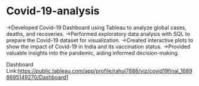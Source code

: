 # Covid-19-analysis

->Developed Covid-19 Dashboard using Tableau to analyze global cases, deaths, and recoveries.
->Performed exploratory data analysis with SQL to prepare the Covid-19 dataset for visualization.
->Created interactive plots to show the impact of Covid-19 in India and its vaccination status.
->Provided valuable insights into the pandemic, aiding informed decision-making.


Dashboard Link:https://public.tableau.com/app/profile/rahul7888/viz/covid19final_16898695149270/Dashboard1
